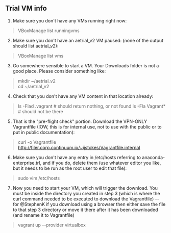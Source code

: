 ## Trial VM info

1. Make sure you don't have any VMs running right now:  
> VBoxManage list runningvms

2. Make sure you don't have an aetrial_v2 VM paused: (none of the output should list aetrial_v2):  
> VBoxManage list vms

3. Go somewhere sensible to start a VM.  Your Downloads folder is not a good place.  Please consider something like:
>  mkdir ~/aetrial_v2  
>  cd ~/aetrial_v2

4. Check that you don't have any VM content in that location already:  
> ls -Flad .vagrant # should return nothing, or not found
> ls -Fla Vagrant* # should not be there

5. That is the "pre-flight check" portion.
Download the VPN-ONLY Vagrantfile (IOW, this is for internal use, not to use with the public or to put in public documentation):  
>  curl -o Vagrantfile http://filer.corp.continuum.io/~ijstokes/Vagrantfile.internal

6. Make sure you don't have any entry in /etc/hosts referring to anaconda-enterprise.trl, and if you do, delete them (use whatever editor you like, but it needs to be run as the root user to edit that file):  
>  sudo vim /etc/hosts

7. Now you need to start your VM, which will trigger the download.  You must be inside the directory you created in step 3 (which is where the curl command needed to be executed to download the Vagrantfile) -- for @StephenK if you download using a browser then either save the file to that step 3 directory or move it there after it has been downloaded (and rename it to Vagrantfile)
> vagrant up --provider virtualbox